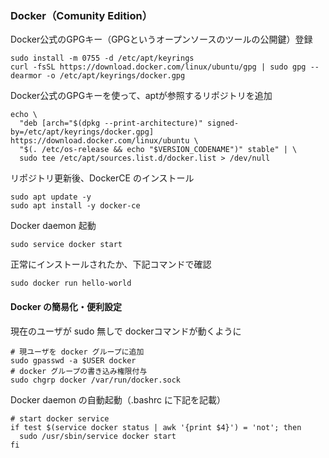 
### Docker（Comunity Edition）
Docker公式のGPGキー（GPGというオープンソースのツールの公開鍵）登録
```
sudo install -m 0755 -d /etc/apt/keyrings
curl -fsSL https://download.docker.com/linux/ubuntu/gpg | sudo gpg --dearmor -o /etc/apt/keyrings/docker.gpg
```
Docker公式のGPGキーを使って、aptが参照するリポジトリを追加
```
echo \
  "deb [arch="$(dpkg --print-architecture)" signed-by=/etc/apt/keyrings/docker.gpg] https://download.docker.com/linux/ubuntu \
  "$(. /etc/os-release && echo "$VERSION_CODENAME")" stable" | \
  sudo tee /etc/apt/sources.list.d/docker.list > /dev/null
```
リポジトリ更新後、DockerCE のインストール
```
sudo apt update -y
sudo apt install -y docker-ce
```
Docker daemon 起動
```
sudo service docker start
```
正常にインストールされたか、下記コマンドで確認
```
sudo docker run hello-world
```

#### Docker の簡易化・便利設定
現在のユーザが sudo 無しで dockerコマンドが動くように
```
# 現ユーザを docker グループに追加
sudo gpasswd -a $USER docker
# docker グループの書き込み権限付与
sudo chgrp docker /var/run/docker.sock
```
Docker daemon の自動起動（.bashrc に下記を記載）
```
# start docker service
if test $(service docker status | awk '{print $4}') = 'not'; then 
  sudo /usr/sbin/service docker start
fi
```
